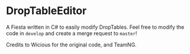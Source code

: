 # DropTableEditor
A Fiesta written in C# to easily modify DropTables.
Feel free to modify the code in `develop` and create a merge request to `master`!

Credits to Wicious for the original code, and TeamNG.
